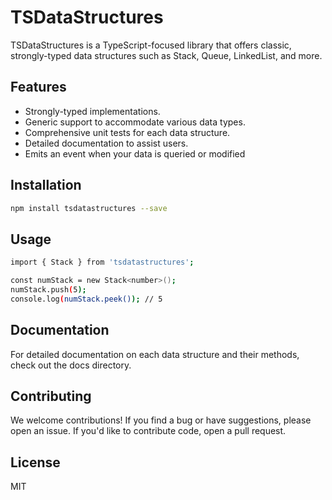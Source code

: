 # TSDataStructures

TSDataStructures is a TypeScript-focused library that offers classic, strongly-typed data structures such as Stack, Queue, LinkedList, and more.

## Features

- Strongly-typed implementations.
- Generic support to accommodate various data types.
- Comprehensive unit tests for each data structure.
- Detailed documentation to assist users.
- Emits an event when your data is queried or modified

## Installation

```bash
npm install tsdatastructures --save
```

## Usage

```bash
import { Stack } from 'tsdatastructures';

const numStack = new Stack<number>();
numStack.push(5);
console.log(numStack.peek()); // 5
```

## Documentation

For detailed documentation on each data structure and their methods, check out the docs directory.

## Contributing

We welcome contributions! If you find a bug or have suggestions, please open an issue. If you'd like to contribute code, open a pull request.

## License

MIT
